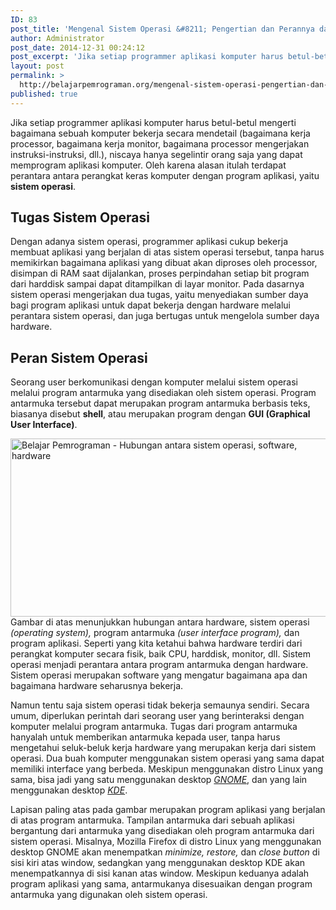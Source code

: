 ```yaml
---
ID: 83
post_title: 'Mengenal Sistem Operasi &#8211; Pengertian dan Perannya dalam Sistem Komputer'
author: Administrator
post_date: 2014-12-31 00:24:12
post_excerpt: 'Jika setiap programmer aplikasi komputer harus betul-betul mengerti bagaimana sebuah komputer bekerja secara mendetail (bagaimana kerja processor, bagaimana kerja monitor, bagaimana processor mengerjakan instruksi-instruksi, dll.), niscaya hanya segelintir orang saja yang dapat memprogram aplikasi komputer. Oleh karena alasan itulah terdapat perantara antara perangkat keras komputer dengan program aplikasi, yaitu <b>sistem operasi</b>.'
layout: post
permalink: >
  http://belajarpemrograman.org/mengenal-sistem-operasi-pengertian-dan-perannya-dalam-sistem-komputer/
published: true
---
```

Jika setiap programmer aplikasi komputer harus betul-betul mengerti bagaimana sebuah komputer bekerja secara mendetail (bagaimana kerja processor, bagaimana kerja monitor, bagaimana processor mengerjakan instruksi-instruksi, dll.), niscaya hanya segelintir orang saja yang dapat memprogram aplikasi komputer. Oleh karena alasan itulah terdapat perantara antara perangkat keras komputer dengan program aplikasi, yaitu <b>sistem operasi</b>.
<h2>Tugas Sistem Operasi</h2>
Dengan adanya sistem operasi, programmer aplikasi cukup bekerja membuat aplikasi yang berjalan di atas sistem operasi tersebut, tanpa harus memikirkan bagaimana aplikasi yang dibuat akan diproses oleh processor, disimpan di RAM saat dijalankan, proses perpindahan setiap bit program dari harddisk sampai dapat ditampilkan di layar monitor. Pada dasarnya sistem operasi mengerjakan dua tugas, yaitu menyediakan sumber daya bagi program aplikasi untuk dapat bekerja dengan hardware melalui perantara sistem operasi, dan juga bertugas untuk mengelola sumber daya hardware.
<h2>Peran Sistem Operasi</h2>
Seorang user berkomunikasi dengan komputer melalui sistem operasi melalui program antarmuka yang disediakan oleh sistem operasi. Program antarmuka tersebut dapat merupakan program antarmuka berbasis teks, biasanya disebut <b>shell</b>, atau merupakan program dengan <b>GUI (Graphical User Interface)</b>.

<img class="aligncenter wp-image-85" title="Hubungan antara sistem operasi, software, hardware" src="http://belajarpemrograman.org/wp-content/uploads/2016/11/belajar-pemrograman-mengenal-os-hubungan-antara-sistem-operasi-software-hardware_bi34vi.png" alt="Belajar Pemrograman - Hubungan antara sistem operasi, software, hardware" width="505" height="285" />Gambar di atas menunjukkan hubungan antara hardware, sistem operasi <i>(operating system), </i>program antarmuka <i>(user interface program), </i>dan program aplikasi. Seperti yang kita ketahui bahwa hardware terdiri dari perangkat komputer secara fisik, baik CPU, harddisk, monitor, dll. Sistem operasi menjadi perantara antara program antarmuka dengan hardware. Sistem operasi merupakan software yang mengatur bagaimana apa dan bagaimana hardware seharusnya bekerja.

Namun tentu saja sistem operasi tidak bekerja semaunya sendiri. Secara umum, diperlukan perintah dari seorang user yang berinteraksi dengan komputer melalui program antarmuka. Tugas dari program antarmuka hanyalah untuk memberikan antarmuka kepada user, tanpa harus mengetahui seluk-beluk kerja hardware yang merupakan kerja dari sistem operasi. Dua buah komputer menggunakan sistem operasi yang sama dapat memiliki interface yang berbeda. Meskipun menggunakan distro Linux yang sama, bisa jadi yang satu menggunakan desktop <a href="https://www.gnome.org/" target="_blank"><i>GNOME</i></a>, dan yang lain menggunakan desktop <a href="https://www.kde.org/" target="_blank"><i>KDE</i></a>.

Lapisan paling atas pada gambar merupakan program aplikasi yang berjalan di atas program antarmuka. Tampilan antarmuka dari sebuah aplikasi bergantung dari antarmuka yang disediakan oleh program antarmuka dari sistem operasi. Misalnya, Mozilla Firefox di distro Linux yang menggunakan desktop GNOME akan menempatkan <i>minimize, restore, </i>dan <i>close button </i>di sisi kiri atas window, sedangkan yang menggunakan desktop KDE akan menempatkannya di sisi kanan atas window. Meskipun keduanya adalah program aplikasi yang sama, antarmukanya disesuaikan dengan program antarmuka yang digunakan oleh sistem operasi.